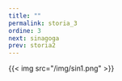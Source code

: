 ```yaml
---
title: ""
permalink: storia_3
ordine: 3
next: sinagoga
prev: storia2
---
```

{{< img src="/img/sin1.png" >}}